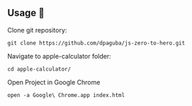## Usage 📢

Clone git repository:
    
    git clone https://github.com/dpaguba/js-zero-to-hero.git

Navigate to apple-calculator folder:

    cd apple-calculator/

Open Project in Google Chrome

    open -a Google\ Chrome.app index.html